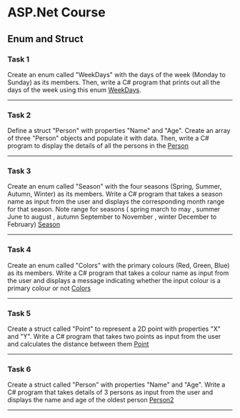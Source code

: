 # ASP.Net Course


## Enum and Struct

### Task 1

Create an enum called "WeekDays" with the days of the week (Monday to Sunday) as its members. Then, write a C# program that prints out all the days of the week using this enum
[WeekDays](https://github.com/d12o6aa/100DaysOfCoding/blob/master/001/Assignment_01/WeekDays.cs).

---

### Task 2

Define a struct "Person" with properties "Name" and "Age". Create an array of three "Person" objects and populate it with data. Then, write a C# program to display the details of all the persons in the
[Person](https://github.com/d12o6aa/100DaysOfCoding/blob/master/001/Assignment_01/Person.cs)

---

### Task 3

Create an enum called "Season" with the four seasons (Spring, Summer, Autumn, Winter) as its members. Write a C# program that takes a season name as input from the user and displays the corresponding month range for that season. Note range for seasons ( spring march to may , summer June to august , autumn September to November , winter December to February)
[Season](https://github.com/d12o6aa/100DaysOfCoding/blob/master/001/Assignment_01/Season.cs)

---

### Task 4

Create an enum called "Colors" with the primary colours (Red, Green, Blue) as its members. Write a C# program that takes a colour name as input from the user and displays a message indicating whether the input colour is a primary colour or not
[Colors](https://github.com/d12o6aa/100DaysOfCoding/blob/master/001/Assignment_01/Colors.cs)

---

### Task 5

Create a struct called "Point" to represent a 2D point with properties "X" and "Y". Write a C# program that takes two points as input from the user and calculates the distance between them
[Point](https://github.com/d12o6aa/100DaysOfCoding/blob/master/001/Assignment_01/Point.cs)

---

### Task 6

Create a struct called "Person" with properties "Name" and "Age". Write a C# program that takes details of 3 persons as input from the user and displays the name and age of the oldest person
[Person2](https://github.com/d12o6aa/100DaysOfCoding/blob/master/001/Assignment_01/Person2.cs)

---
